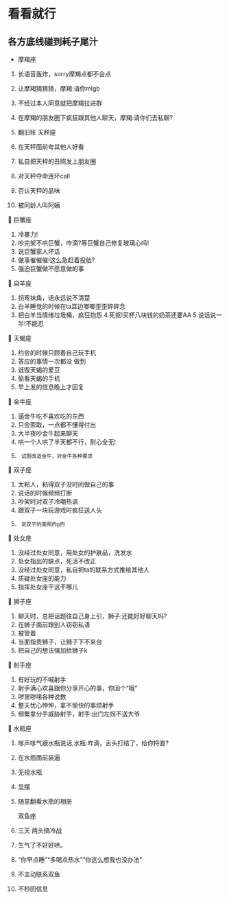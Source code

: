 # 看看就行
## 各方底线碰到耗子尾汁
*  摩羯座
1.	长语音轰炸，sorry摩羯点都不会点
2.	让摩羯猜猜猜，摩羯:请你mlgb
3.	不经过本人同意就把摩羯拉进群
4.	在摩羯的朋友圈下疯狂跟其他人聊天，摩羯:请你们去私聊?
5.	翻旧账
	天秤座

1.	在天秤面前夸其他人好看
2.	私自把天秤的丑照发上朋友圈
3.	对天秤夺命连环call
4.	否认天秤的品味
5.	被同龄人叫阿姨

	巨蟹座

1.	冷暴力!
2.	吵完架不哄巨蟹，咋滴?等巨蟹自己修复玻璃心吗!
3.	说巨蟹家人坏话
4.	做事催催催!这么急赶着投胎?
5.	强迫巨蟹做不愿意做的事

	自羊座

1.	拐弯抹角，话永远说不清楚
2.	白羊睡觉的时候在ta耳边唧唧歪歪碎碎念
3.	把白羊当情绪垃圾桶，疯狂抱怨
4.死抠!买杯八块钱的奶茶还要AA
5.说话说一半!不能忍

	天蝎座

1.	约会的时候只顾着自己玩手机
2.	答应的事情一次都没 做到
3.	诋毁天蝎的爱豆
4.	偷看天蝎的手机
5.	早上发的信息晚上才回复

	金牛座

1.	逼金牛吃不喜欢吃的东西
2.	只会索取，一点都不懂得付出
3.	大半夜吵金牛起来聊天
4.	哄一个人哄了半天都不行，耐心全无!
5.      试图改造金牛，对金牛各种要求


	双子座

1.	太粘人，粘得双子没时间做自己的事
2.	说话的时候频频打断
3.	吵架时对双子冷嘲热讽
4.	跟双子一块玩游戏时疯狂送人头
5.      说双子的美照的p的

	处女座

1.	没经过处女同意，用处女的护肤品，洗发水
2.	处女指出的缺点，死活不改正
3.	没经过处女同意，私自把ta的联系方式推给其他人
4.	质疑处女座的能力
5.	指挥处女座干这干哪儿

	狮子座

1.	聊天时，总把话题往自己身上引，狮子:还能好好聊天吗?
2.	在狮子面前跟别人窃窃私语
3.	被管着
4.	当面指责狮子，让狮子下不来台
5.	把自己的想法强加给狮子k

	射手座

1.	有好玩的不喊射手
2.	射手满心欢喜跟你分享开心的事，你回个“哦”
3.	哕里哕嗦各种说教
4.	整天忧心忡忡，拿不愉快的事烦射手
5.	频繁拿分手威胁射手，射手:出门左拐不送大爷

	水瓶座

1.	嗲声嗲气跟水瓶说话,水瓶:咋滴，舌头打结了，给你捋直?
2.	在水瓶面前装逼
3.	无视水瓶
4.	显摆
5.	随意翻看水瓶的相册


	双鱼座

1.	三天 两头搞冷战
2.	生气了不好好哄。
3.	“你早点睡”“多喝点热水”“你这么想我也没办法”
4.	不主动联系双鱼
5.	不秒回信息

